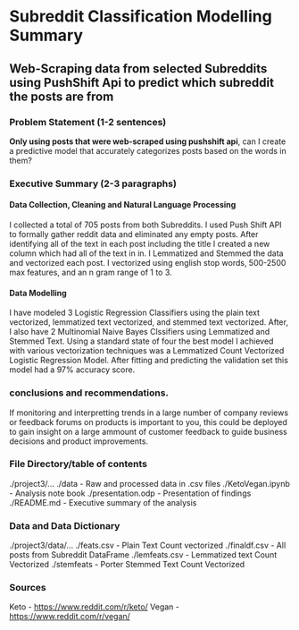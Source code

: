 # Subreddit Classification Modelling Summary

## Web-Scraping data from selected Subreddits using PushShift Api to predict which subreddit the posts are from

### Problem Statement (1-2 sentences)
**Only using  posts that were web-scraped using pushshift api**, can I create a 
predictive model that accurately categorizes posts based on the words in them?
       
### Executive Summary (2-3 paragraphs)

#### Data Collection, Cleaning and Natural Language Processing

I collected a total of 705 posts from both Subreddits. I used Push Shift API to formally gather reddit data and eliminated any empty posts.
After identifying all of the text in each post including the title I created a new column which had all of the text in in.
I Lemmatized and Stemmed the data and vectorized each post. I vectorized using english stop words, 500-2500 max features, and an n gram range of 1 to 3.

#### Data Modelling

I have modeled 3 Logistic Regression Classifiers using the plain text vectorized, lemmatized text vectorized, and stemmed text vectorized.
After, I also have 2 Multinomial Naive Bayes Clssifiers using Lemmatized and Stemmed Text. 
Using a standard state of four the best model I achieved with various vectorization techniques was a Lemmatized Count Vectorized Logistic Regression Model. After fitting and predicting the validation set this model had a 97% accuracy score.

### conclusions and recommendations.
 
If monitoring and interpretting trends in a large number of company reviews or feedback forums on products is important to you, this could be deployed to gain insight on a large ammount of customer feedback to guide business decisions and product improvements.
    
### File Directory/table of contents
./project3/...
    ./data - Raw and processed data in .csv files
    ./KetoVegan.ipynb - Analysis note book
    ./presentation.odp - Presentation of findings
    ./README.md - Executive summary of the analysis
    
### Data and Data Dictionary

./project3/data/...
    ./feats.csv - Plain Text Count vectorized
    ./finaldf.csv - All posts from Subreddit DataFrame 
    ./lemfeats.csv - Lemmatized text Count Vectorized
    ./stemfeats - Porter Stemmed Text Count Vectorized
    
### Sources

Keto - https://www.reddit.com/r/keto/
Vegan - https://www.reddit.com/r/vegan/

